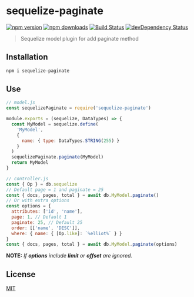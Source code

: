 # sequelize-paginate

[![npm version](https://img.shields.io/npm/v/sequelize-paginate.svg)](https://www.npmjs.com/package/sequelize-paginate)
[![npm downloads](https://img.shields.io/npm/dm/sequelize-paginate.svg)](https://www.npmjs.com/package/sequelize-paginate)
[![Build Status](https://travis-ci.org/eclass/sequelize-paginate.svg?branch=master)](https://travis-ci.org/eclass/sequelize-paginate)
[![devDependency Status](https://img.shields.io/david/dev/eclass/sequelize-paginate.svg)](https://david-dm.org/eclass/sequelize-paginate#info=devDependencies)

> Sequelize model plugin for add paginate method

## Installation

```bash
npm i sequelize-paginate
```

## Use

```js
// model.js
const sequelizePaginate = require('sequelize-paginate')

module.exports = (sequelize, DataTypes) => {
  const MyModel = sequelize.define(
    'MyModel',
    {
      name: { type: DataTypes.STRING(255) }
    }
  )
  sequelizePaginate.paginate(MyModel)
  return MyModel
}

// controller.js
const { Op } = db.sequelize
// Default page = 1 and paginate = 25
const { docs, pages, total } = await db.MyModel.paginate()
// Or with extra options
const options = {
  attributes: ['id', 'name'],
  page: 1, // Default 1
  paginate: 25, // Default 25
  order: [['name', 'DESC']],
  where: { name: { [Op.like]: `%elliot%` } }
}
const { docs, pages, total } = await db.MyModel.paginate(options)
```

**NOTE:** _If **options** include **limit** or **offset** are ignored._

## License

[MIT](https://tldrlegal.com/license/mit-license)
